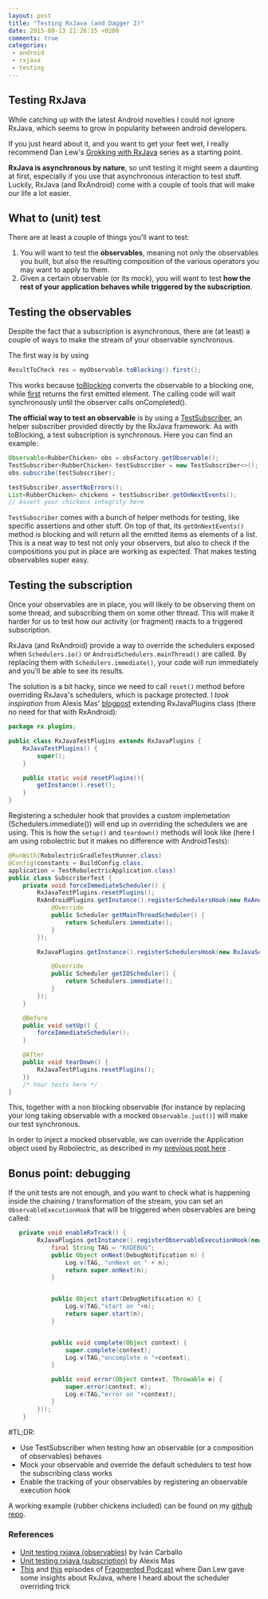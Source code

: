 ```yaml
---
layout: post
title: "Testing RxJava (and Dagger 2)"
date: 2015-09-13 21:26:15 +0200
comments: true
categories: 
 - android
 - rxjava
 - testing
---
```

## Testing RxJava
While catching up with the latest Android novelties I could not ignore RxJava, which seems to grow in popularity between android developers.

If you just heard about it, and you want to get your feet wet, I really recommend Dan Lew's [Grokking with RxJava](http://blog.danlew.net/2014/09/15/grokking-rxjava-part-1/) series as a starting point.

**RxJava is asynchronous by nature**, so unit testing it might seem a daunting at first, especially if you use that asynchronous interaction to test stuff. Luckily, RxJava (and RxAndroid) come with a couple of tools that will make our life a lot easier. 

## What to (unit) test
There are at least a couple of things you'll want to test:

1. You will want to test the **observables**, meaning not only the observables you built, but also the resulting composition of the various operators you may want to apply to them.
2. Given a certain observable (or its mock), you will want to test **how the rest of your application behaves while triggered by the subscription**.

## Testing the observables
Despite the fact that a subscription is asynchronous, there are (at least) a couple of ways to make the stream of your observable synchronous.

The first way is by using 
```Java
ResultToCheck res = myObservable.toBlocking().first();
```

This works because [toBlocking](http://reactivex.io/RxJava/javadoc/rx/Observable.html#toBlocking%28%29) converts the observable to a blocking one, while [first](http://reactivex.io/documentation/operators/first.html) returns the first emitted element.
The calling code will wait synchronously until the observer calls onCompleted().

**The official way to test an observable** is by using a [TestSubscriber](http://reactivex.io/RxJava/javadoc/rx/observers/TestSubscriber.html), an helper subscriber provided directly by the RxJava framework.
As with toBlocking, a test subscription is synchronous. 
Here you can find an example:

```Java
Observable<RubberChicken> obs = obsFactory.getObservable();
TestSubscriber<RubberChicken> testSubscriber = new TestSubscriber<>();
obs.subscribe(testSubscriber);

testSubscriber.assertNoErrors();
List<RubberChicken> chickens = testSubscriber.getOnNextEvents();
// Assert your chickens integrity here
```

`TestSubscriber` comes with a bunch of helper methods for testing, like specific assertions and other stuff. On top of that, its `getOnNextEvents()` method is blocking and  will return all the emitted items as elements of a list.
This is a neat way to test not only your observers, but also to check if the compositions you put in place are working as expected. That makes testing observables super easy.

## Testing the subscription
Once your observables are in place, you will likely to be observing them on some thread, and subscribing them on some other thread. This will make it harder for us to test how our activity (or fragment) reacts to a triggered subscription. 

RxJava (and RxAndroid) provide a way to override the schedulers exposed when `Schedulers.io()` or `AndroidSchedulers.mainThread()` are called. By replacing them with `Schedulers.immediate()`, your code will run immediately and you'll be able to see its results.

The solution is a bit hacky, since we need to call `reset()` method before overriding RxJava's schedulers, which is package protected. I _took inspiration_ from Alexis Mas' [blogpost](http://alexismas.com/blog/2015/05/20/unit-testing-rxjava/) extending RxJavaPlugins class (there no need for that with RxAndroid):
```Java
package rx.plugins;

public class RxJavaTestPlugins extends RxJavaPlugins {
    RxJavaTestPlugins() {
        super();
    }

    public static void resetPlugins(){
        getInstance().reset();
    }
}

```

Registering a scheduler hook that provides a custom implemetation (Schedulers.immediate()) will end up in overriding the schedulers we are using.
This is how the `setup()` and `teardown()` methods will look like (here I am using robolectric but it makes no difference with AndroidTests):

```Java
@RunWith(RobolectricGradleTestRunner.class)
@Config(constants = BuildConfig.class,
application = TestRobolectricApplication.class)
public class SubscriberTest {
    private void forceImmediateScheduler() {
        RxJavaTestPlugins.resetPlugins();
        RxAndroidPlugins.getInstance().registerSchedulersHook(new RxAndroidSchedulersHook() {
            @Override
            public Scheduler getMainThreadScheduler() {
                return Schedulers.immediate();
            }
        });

        RxJavaPlugins.getInstance().registerSchedulersHook(new RxJavaSchedulersHook() {

            @Override
            public Scheduler getIOScheduler() {
                return Schedulers.immediate();
            }
        });
    }

    @Before
    public void setUp() {
        forceImmediateScheduler();
    }

    @After
    public void tearDown() {
        RxJavaTestPlugins.resetPlugins();
    }}
    /* Your tests here */
}
```

This, together with a non blocking observable (for instance by replacing your long taking observable with a mocked `Observable.just()`) will make our test synchronous.

In order to inject a mocked observable, we can override the Application object used by Robolectric,  as described in my [previous post here](http://fedepaol.github.io/blog/2015/09/05/mocking-with-robolectric-and-dagger-2/) .

## Bonus point: debugging
If the unit tests are not enough, and you want to check what is happening inside the chaining / transformation of the stream, you can set an `ObservableExecutionHook` that will be triggered when observables are being called:

```Java
   private void enableRxTrack() {
        RxJavaPlugins.getInstance().registerObservableExecutionHook(new DebugHook(new DebugNotificationListener() {
            final String TAG = "RXDEBUG";
            public Object onNext(DebugNotification n) {
                Log.v(TAG, "onNext on " + n);
                return super.onNext(n);
            }


            public Object start(DebugNotification n) {
                Log.v(TAG,"start on "+n);
                return super.start(n);
            }


            public void complete(Object context) {
                super.complete(context);
                Log.v(TAG,"oncomplete n "+context);
            }

            public void error(Object context, Throwable e) {
                super.error(context, e);
                Log.e(TAG,"error on "+context);
            }
        }));
    }
```

#TL;DR:
- Use TestSubscriber when testing how an observable (or a composition of observables) behaves
- Mock your observable and override the default schedulers to test how the subscribing class works
- Enable the tracking of your observables by registering an observable execution hook

A working example (rubber chickens included) can be found on my [github repo](https://github.com/fedepaol/TestingRxJava).

### References
* [Unit testing rxjava (observables)](https://medium.com/ribot-labs/unit-testing-rxjava-6e9540d4a329) by Iván Carballo
* [Unit testing rxjava (subscription)](http://alexismas.com/blog/2015/05/20/unit-testing-rxjava/) by Alexis Mas
* [This](http://fragmentedpodcast.com/episodes/3/) and [this](http://fragmentedpodcast.com/episodes/4/) episodes of [Fragmented Podcast](http://fragmentedpodcast.com) where Dan Lew gave some insights about RxJava, where I heard about the scheduler overriding trick  

